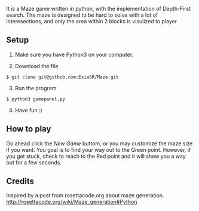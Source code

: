 It is a Maze game written in python, with the implementation of Depth-First search. The maze is designed to be hard to solve with a lot of interesections, and only the area within 2 blocks is visulized to player

## Setup
1. Make sure you have Python3 on your computer.

2. Download the file  
```
$ git clone git@github.com:ExiaSR/Maze.git
```

3. Run the program  
```
$ python3 gamepanel.py
```
4. Have fun :)

## How to play
Go ahead click the *New Game* buttom, or you may customize the maze size if you want.
You goal is to find your way out to the Green point. However, if you get stuck, check to reach to the Red point and it will show you a way out for a few seconds.

## Credits
Inspired by a post from rosettacode.org about maze generation.
http://rosettacode.org/wiki/Maze_generation#Python
